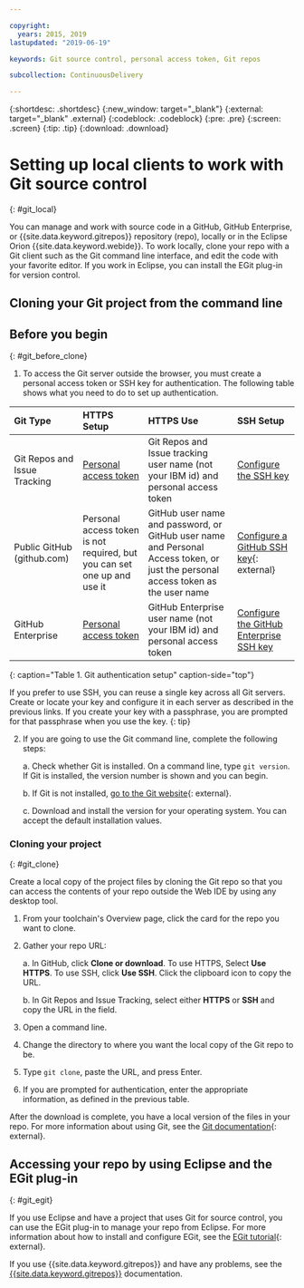 ```yaml
---

copyright:
  years: 2015, 2019
lastupdated: "2019-06-19"

keywords: Git source control, personal access token, Git repos

subcollection: ContinuousDelivery

---
```


{:shortdesc: .shortdesc}
{:new_window: target="_blank"}
{:external: target="_blank" .external}
{:codeblock: .codeblock}
{:pre: .pre}
{:screen: .screen}
{:tip: .tip}
{:download: .download}

# Setting up local clients to work with Git source control
{: #git_local}


You can manage and work with source code in a GitHub, GitHub Enterprise, or {{site.data.keyword.gitrepos}} repository (repo), locally or in the Eclipse Orion {{site.data.keyword.webide}}. To work locally, clone your repo with a Git client such as the Git command line interface, and edit the code with your favorite editor. If you work in Eclipse, you can install the EGit plug-in for version control.

## Cloning your Git project from the command line


## Before you begin
{: #git_before_clone}

1. To access the Git server outside the browser, you must create a personal access token or SSH key for authentication. The following table shows what you need to do to set up authentication.

| Git Type  | HTTPS Setup | HTTPS Use |  SSH Setup |
|:-----------|:-------------|:------------|:-------------|
| Git Repos and Issue Tracking  | [Personal access token](/docs/services/ContinuousDelivery?topic=ContinuousDelivery-git_working#create_pat) | Git Repos and Issue tracking user name (not your IBM id) and personal access token | [Configure the SSH key](/docs/services/ContinuousDelivery?topic=ContinuousDelivery-git_working#creating-an-ssh-key) |
| Public GitHub (github.com) | Personal access token is not required, but you can set one up and use it | GitHub user name and password, or GitHub user name and Personal Access token, or just the personal access token as the user name | [Configure a GitHub SSH key](https://help.github.com/articles/generating-a-new-ssh-key-and-adding-it-to-the-ssh-agent/){: external} |
| GitHub Enterprise | [Personal access token](/docs/services/ghededicated?topic=ghededicated-getting-started#ghe_auth) | GitHub Enterprise user name (not your IBM id) and personal access token | [Configure the GitHub Enterprise SSH key](/docs/services/ghededicated?topic=ghededicated-getting-started#ghe_auth) |
{: caption="Table 1. Git authentication setup" caption-side="top"}

If you prefer to use SSH, you can reuse a single key across all Git servers. Create or locate your key and configure it in each server as described in the previous links. If you create your key with a passphrase, you are prompted for that passphrase when you use the key.
{: tip}

2. If you are going to use the Git command line, complete the following steps:

    a. Check whether Git is installed. On a command line, type `git version`. If Git is installed, the version number is shown and you can begin.

    b. If Git is not installed, [go to the Git website](http://git-scm.com/downloads){: external}.

    c. Download and install the version for your operating system. You can accept the default installation values.


### Cloning your project
{: #git_clone}

Create a local copy of the project files by cloning the Git repo so that you can access the contents of your repo outside the Web IDE by using any desktop tool.

1. From your toolchain's Overview page, click the card for the repo you want to clone.

2. Gather your repo URL:

   a. In GitHub, click **Clone or download**. To use HTTPS, Select **Use HTTPS**.  To use SSH, click **Use SSH**. Click the clipboard icon to copy the URL.

   b. In Git Repos and Issue Tracking, select either **HTTPS** or **SSH** and copy the URL in the field.

3. Open a command line.

4. Change the directory to where you want the local copy of the Git repo to be.

5. Type `git clone`, paste the URL, and press Enter.

6. If you are prompted for authentication, enter the appropriate information, as defined in the previous table.


After the download is complete, you have a local version of the files in your repo. For more information about using Git, see the [Git documentation](http://git-scm.com/doc){: external}.


## Accessing your repo by using Eclipse and the EGit plug-in
{: #git_egit}

If you use Eclipse and have a project that uses Git for source control, you can use the EGit plug-in to manage your repo from Eclipse. For more information about how to install and configure EGit, see the [EGit tutorial](http://eclipsesource.com/blogs/tutorials/egit-tutorial/){: external}.

If you use {{site.data.keyword.gitrepos}} and have any problems, see the [{{site.data.keyword.gitrepos}}](/docs/services/ContinuousDelivery?topic=ContinuousDelivery-git_working#git_local) documentation.
